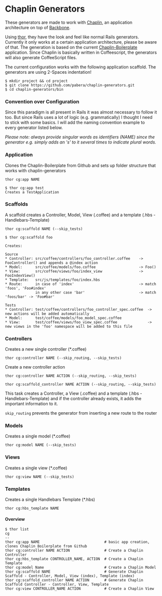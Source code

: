 Chaplin Generators
==================

These generators are made to work with [Chaplin](https://github.com/chaplinjs/chaplin), an application architecture on top of [Backbone](https://github.com/documentcloud/backbone). 

Using [thor](https://github.com/wycats/thor), they have the look and feel like normal Rails generators. Currently it only works at a certain application architecture, please be aware of that. The generation is based on the current [Chaplin-Boilerplate](https://github.com/chaplinjs/chaplin-boilerplate) application. Since Chaplin is basically written in Coffeescript, the generators will also generate CoffeeScript files.

The current configuration works with the following application scaffold. The generators are using 2-Spaces indentation!

```
$ mkdir project && cd project
$ git clone https://github.com/pabera/chaplin-generators.git
$ cd chaplin-generators/bin
```

### Convention over Configuration
Since this paradigm is all present in Rails it was almost necessary to follow it too. But since Rails uses a lot of logic (e.g. grammatically) I thought I need to stick with some basics. I will add the naming convention example to every generator listed below.

*Please note: always provide singular words as identifiers (NAME) since the generator e.g. simply adds an 's' to it several times to indicate plural words.*

### Application
Clones the Chaplin-Boilerplate from Github and sets up folder structure that works with chaplin-generators

`thor cg:app NAME`

```
$ thor cg:app test
Creates a TestApplication
```

### Scaffolds
A scaffold creates a Controller, Model, View (.coffee) and a template (.hbs - Handlebars-Template)

`thor cg:scaffold NAME (--skip_tests)`

```
$ thor cg:scaffold foo

Creates: 

Source
* Controller: src/coffee/controllers/foo_controller.coffee    -> FooController() and appends a @index action
* Model:      src/coffee/models/foo.coffee                    -> Foo()
* View:       src/coffee/views/foo/index_view                 -> FooIndexView()
* Template:   src/js/templates/foo/index.hbs
* Route:      in case of 'index'                              -> match 'foos', 'Foo#index'
              in any other case 'bar'                         -> match 'foos/bar' -> 'Foo#bar'

Tests
* Controller: test/coffee/controllers/foo_controller_spec.coffee  -> new actions will be added automatically
* Model:      test/coffee/models/foo_model_spec.coffee
* View:       test/coffee/views/foo_view_spec.coffee              -> new views in the 'foo' namespace will be added to this file
```

### Controllers
Creates a new single controller (*.coffee)

`thor cg:controller NAME (--skip_routing, --skip_tests)`

Create a new controller action

`thor cg:controller NAME ACTION (--skip_routing, --skip_tests)`

`thor cg:scaffold_controller NAME ACTION (--skip_routing, --skip_tests)`

This task creates a Controller, a View (.coffee) and a template (.hbs - Handlebars-Template) and if the controller already exists, it adds the important information to it.

`skip_routing` prevents the generator from inserting a new route to the router

### Models
Creates a single model (*.coffee)

`thor cg:model NAME (--skip_tests)`


### Views
Creates a single view (*.coffee)

`thor cg:view NAME (--skip_tests)`


### Templates
Creates a single Handlebars Template (*.hbs)

`thor cg:hbs_template NAME`


#### Overview
```
$ thor list
cg
--
thor cg:app NAME                              # basic app creation, clones Chaplin Boilerplate from Github
thor cg:controller NAME ACTION                # Create a Chaplin Controller
thor cg:hbs_template CONTROLLER_NAME, ACTION  # Create a Chaplin Template
thor cg:model Name                            # Create a Chaplin Model
thor cg:scaffold NAME                         # Generate Chaplin Scaffold - Controller, Model, View (index), Template (index)
thor cg:scaffold_controller NAME ACTION       # Generate Chaplin Scaffold Controller - Controller, View, Template
thor cg:view CONTROLLER_NAME ACTION           # Create a Chaplin View
```